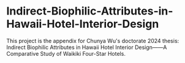 # Indirect-Biophilic-Attributes-in-Hawaii-Hotel-Interior-Design
This project is the appendix for Chunya Wu's doctorate 2024 thesis: Indirect Biophilic Attributes in Hawaii Hotel Interior Design——A Comparative Study of Waikiki Four-Star Hotels.
